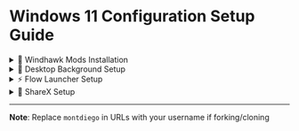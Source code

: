 # Windows 11 Configuration Setup Guide

<details>
<summary>📌 Windhawk Mods Installation</summary>

### 1. Download Windhawk
[Download Windhawk](https://windhawk.net/download)

### 2. Install Required Plugins
Download configurations from [windows11 repository](https://github.com/montdiego/windows11):

| Plugin Name | Configuration File |
|-------------|--------------------|
| Taskbar auto-hide when maximized | [config.json](https://github.com/montdiego/windows11/blob/main/windhawk/taskbar-auto-hide-config.json) |
| Taskbar Clock Customization | [config.json](https://github.com/montdiego/windows11/blob/main/windhawk/taskbar-clock-config.json) |
| Taskbar height and icon size | [config.json](https://github.com/montdiego/windows11/blob/main/windhawk/taskbar-height-config.json) |
| Taskbar tray system icon tweaks | [config.json](https://github.com/montdiego/windows11/blob/main/windhawk/taskbar-tray-config.json) |
| Notification Center Styler | [config.json](https://github.com/montdiego/windows11/blob/main/windhawk/notification-center-config.json) |
| Start Menu Styler | [config.json](https://github.com/montdiego/windows11/blob/main/windhawk/start-menu-config.json) |
| Taskbar Styler | [config.json](https://github.com/montdiego/windows11/blob/main/windhawk/taskbar-styler-config.json) |

**Installation Steps**:
1. Open Windhawk
2. Click `Install Mod` → `Import from File`
3. Select downloaded JSON files

</details>

<details>
<summary>🎨 Desktop Background Setup</summary>

1. Download wallpaper:  
   [custom-background.jpg](https://github.com/montdiego/windows11/blob/main/wallpapers/custom-background.jpg)
2. Right-click image → "Set as desktop background"

</details>

<details>
<summary>⚡ Flow Launcher Setup</summary>

### 1. Install Application
[Download Flow Launcher](https://github.com/Flow-Launcher/Flow.Launcher/releases)

### 2. Apply Configuration
1. Download: [config.json](https://github.com/montdiego/windows11/blob/main/flow-launcher/config.json)
2. Press `Win + R` and paste:  
   `%AppData%\FlowLauncher\Settings`
3. Replace existing `Settings.json`

### 3. Install Theme
1. Download: [theme.json](https://github.com/montdiego/windows11/blob/main/flow-launcher/theme.json)
2. Place in:  
   `%AppData%\FlowLauncher\Themes`

</details>

<details>
<summary>📸 ShareX Setup</summary>

### 1. Install Application
[Download ShareX](https://getsharex.com/)

### 2. Import Settings
1. Download: [sharex-config.sxcr](https://github.com/montdiego/windows11/blob/main/sharex/sharex-config.sxcr)
2. In ShareX:  
   `Tools > Import/Export > Import settings...`

</details>

---

**Note**: Replace `montdiego` in URLs with your username if forking/cloning

